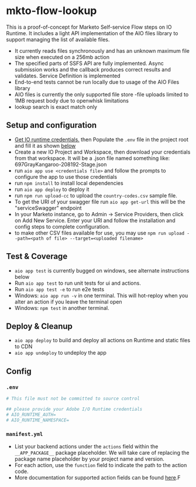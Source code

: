 # mkto-flow-lookup

This is a proof-of-concept for Marketo Self-service Flow steps on IO Runtime.  It includes a light API implementation of the AIO files library to support managing the list of available files.  

- It currently reads files synchronously and has an unknown maximum file size when executed on a 256mb action
- The specified parts of SSFS API are fully implemented.  Async submission works and the callback produces correct results and validates.  Service Definition is implemented
- End-to-end tests cannot be run locally due to usage of the AIO Files library
- AIO files is currently the only supported file store
  -file uploads limited to 1MB request body due to openwhisk limitations
- lookup search is exact match only


## Setup and configuration

- [Get IO runtime credentials.](https://www.adobe.io/apis/experienceplatform/runtime/docs.html#!adobedocs/adobeio-runtime/master/getting_started.md) then Populate the `.env` file in the project root and fill it as shown [below](#env)
- Create a new IO Project and Workspace, then download your credentials from that workspace.  It will be a .json file named something like: 697GrayKangaroo-208192-Stage.json
- run `aio app use <credentials file>` and follow the prompts to configure the app to use those credentials
- run `npm install` to install local dependencies
- run `aio app deploy` to deploy it
- run `npm run upload-cc` to upload the `country-codes.csv` sample file.
- To get the URI of your swagger file run `aio app get-url` this will be the "serviceSwagger" endpoint
- In your Marketo instance, go to Admin -> Service Providers, then click on Add New Service.  Enter your URI and follow the installation and config steps to complete configuration.
- to make other CSV files available for use, you may use `npm run upload --path=<path of file> --target=<uploaded filename>` 


## Test & Coverage


- `aio app test` is currently bugged on windows, see alternate instructions below
- Run `aio app test` to run unit tests for ui and actions.  
- Run `aio app test -e` to run e2e tests
- Windows: `aio app run -v` in one terminal.  This will hot-reploy when you alter an action if you leave the terminal open
- Windows: `npm test` in another terminal.

## Deploy & Cleanup

- `aio app deploy` to build and deploy all actions on Runtime and static files to CDN
- `aio app undeploy` to undeploy the app

## Config

### `.env`

```bash
# This file must not be committed to source control

## please provide your Adobe I/O Runtime credentials
# AIO_RUNTIME_AUTH=
# AIO_RUNTIME_NAMESPACE=
```

### `manifest.yml`

- List your backend actions under the `actions` field within the `__APP_PACKAGE__`
package placeholder. We will take care of replacing the package name placeholder
by your project name and version.
- For each action, use the `function` field to indicate the path to the action
code.
- More documentation for supported action fields can be found
[here](https://github.com/apache/incubator-openwhisk-wskdeploy/blob/master/specification/html/spec_actions.md#actions).F
